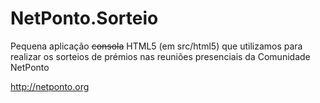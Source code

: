 NetPonto.Sorteio
================

Pequena aplicação ~~consola~~ HTML5 (em src/html5) que utilizamos para realizar os sorteios de prémios nas reuniões presenciais da Comunidade NetPonto

http://netponto.org
